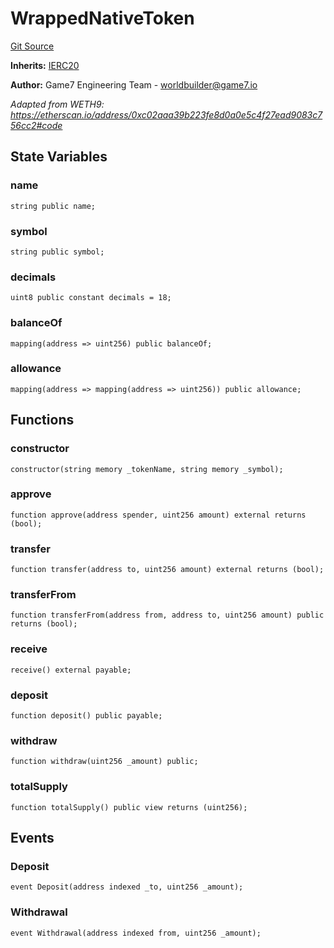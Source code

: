 # WrappedNativeToken
[Git Source](https://github.com/G7DAO/protocol/blob/08f889b6e904fd8f9ecfb869fe3c5da80b02ad6c/contracts/token/WrappedNativeToken.sol)

**Inherits:**
[IERC20](/contracts/interfaces/IERC20.sol/interface.IERC20.md)

**Author:**
Game7 Engineering Team - worldbuilder@game7.io

*Adapted from WETH9: https://etherscan.io/address/0xc02aaa39b223fe8d0a0e5c4f27ead9083c756cc2#code*


## State Variables
### name

```solidity
string public name;
```


### symbol

```solidity
string public symbol;
```


### decimals

```solidity
uint8 public constant decimals = 18;
```


### balanceOf

```solidity
mapping(address => uint256) public balanceOf;
```


### allowance

```solidity
mapping(address => mapping(address => uint256)) public allowance;
```


## Functions
### constructor


```solidity
constructor(string memory _tokenName, string memory _symbol);
```

### approve


```solidity
function approve(address spender, uint256 amount) external returns (bool);
```

### transfer


```solidity
function transfer(address to, uint256 amount) external returns (bool);
```

### transferFrom


```solidity
function transferFrom(address from, address to, uint256 amount) public returns (bool);
```

### receive


```solidity
receive() external payable;
```

### deposit


```solidity
function deposit() public payable;
```

### withdraw


```solidity
function withdraw(uint256 _amount) public;
```

### totalSupply


```solidity
function totalSupply() public view returns (uint256);
```

## Events
### Deposit

```solidity
event Deposit(address indexed _to, uint256 _amount);
```

### Withdrawal

```solidity
event Withdrawal(address indexed from, uint256 _amount);
```

